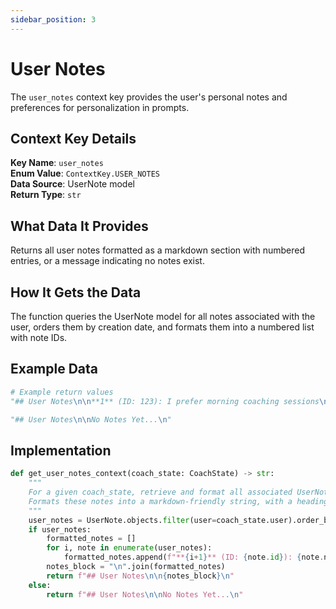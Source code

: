 ```yaml
---
sidebar_position: 3
---
```


# User Notes

The `user_notes` context key provides the user's personal notes and preferences for personalization in prompts.

## Context Key Details

**Key Name**: `user_notes`  
**Enum Value**: `ContextKey.USER_NOTES`  
**Data Source**: UserNote model  
**Return Type**: `str`

## What Data It Provides

Returns all user notes formatted as a markdown section with numbered entries, or a message indicating no notes exist.

## How It Gets the Data

The function queries the UserNote model for all notes associated with the user, orders them by creation date, and formats them into a numbered list with note IDs.

## Example Data

```python
# Example return values
"## User Notes\n\n**1** (ID: 123): I prefer morning coaching sessions\n**2** (ID: 124): I'm working on improving my communication skills\n"

"## User Notes\n\nNo Notes Yet...\n"
```

## Implementation

```python
def get_user_notes_context(coach_state: CoachState) -> str:
    """
    For a given coach_state, retrieve and format all associated UserNotes for the user.
    Formats these notes into a markdown-friendly string, with a heading.
    """
    user_notes = UserNote.objects.filter(user=coach_state.user).order_by("created_at")
    if user_notes:
        formatted_notes = []
        for i, note in enumerate(user_notes):
            formatted_notes.append(f"**{i+1}** (ID: {note.id}): {note.note}")
        notes_block = "\n".join(formatted_notes)
        return f"## User Notes\n\n{notes_block}\n"
    else:
        return f"## User Notes\n\nNo Notes Yet...\n"
```
